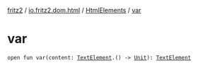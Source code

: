 [fritz2](../../index.md) / [io.fritz2.dom.html](../index.md) / [HtmlElements](index.md) / [var](./var.md)

# var

`open fun var(content: `[`TextElement`](../-text-element/index.md)`.() -> `[`Unit`](https://kotlinlang.org/api/latest/jvm/stdlib/kotlin/-unit/index.html)`): `[`TextElement`](../-text-element/index.md)